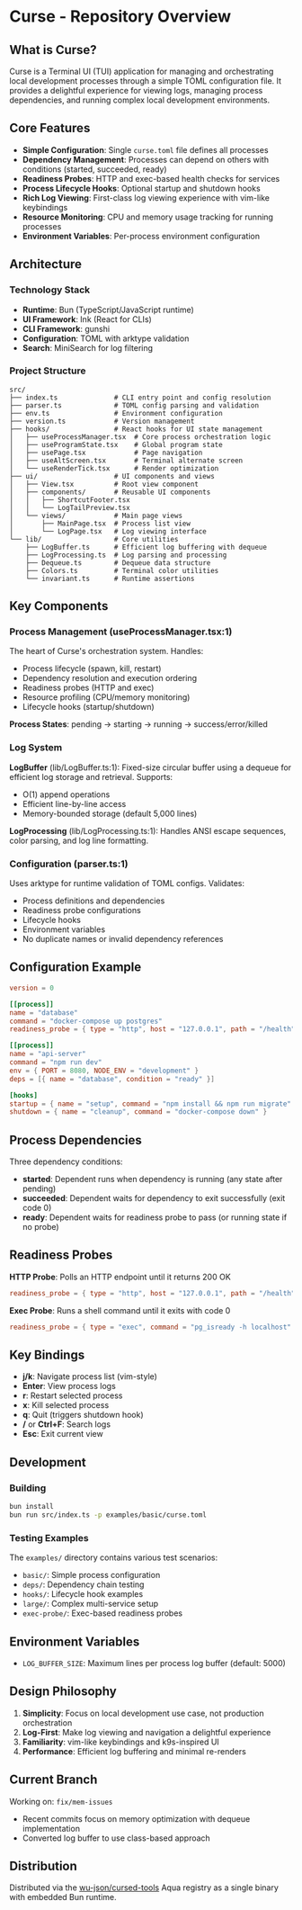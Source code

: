# Curse - Repository Overview

## What is Curse?

Curse is a Terminal UI (TUI) application for managing and orchestrating local development processes through a simple TOML configuration file. It provides a delightful experience for viewing logs, managing process dependencies, and running complex local development environments.

## Core Features

- **Simple Configuration**: Single `curse.toml` file defines all processes
- **Dependency Management**: Processes can depend on others with conditions (started, succeeded, ready)
- **Readiness Probes**: HTTP and exec-based health checks for services
- **Process Lifecycle Hooks**: Optional startup and shutdown hooks
- **Rich Log Viewing**: First-class log viewing experience with vim-like keybindings
- **Resource Monitoring**: CPU and memory usage tracking for running processes
- **Environment Variables**: Per-process environment configuration

## Architecture

### Technology Stack

- **Runtime**: Bun (TypeScript/JavaScript runtime)
- **UI Framework**: Ink (React for CLIs)
- **CLI Framework**: gunshi
- **Configuration**: TOML with arktype validation
- **Search**: MiniSearch for log filtering

### Project Structure

```
src/
├── index.ts              # CLI entry point and config resolution
├── parser.ts             # TOML config parsing and validation
├── env.ts                # Environment configuration
├── version.ts            # Version management
├── hooks/                # React hooks for UI state management
│   ├── useProcessManager.tsx  # Core process orchestration logic
│   ├── useProgramState.tsx    # Global program state
│   ├── usePage.tsx            # Page navigation
│   ├── useAltScreen.tsx       # Terminal alternate screen
│   └── useRenderTick.tsx      # Render optimization
├── ui/                   # UI components and views
│   ├── View.tsx          # Root view component
│   ├── components/       # Reusable UI components
│   │   ├── ShortcutFooter.tsx
│   │   └── LogTailPreview.tsx
│   └── views/            # Main page views
│       ├── MainPage.tsx  # Process list view
│       └── LogPage.tsx   # Log viewing interface
└── lib/                  # Core utilities
    ├── LogBuffer.ts      # Efficient log buffering with dequeue
    ├── LogProcessing.ts  # Log parsing and processing
    ├── Dequeue.ts        # Dequeue data structure
    ├── Colors.ts         # Terminal color utilities
    └── invariant.ts      # Runtime assertions
```

## Key Components

### Process Management (useProcessManager.tsx:1)

The heart of Curse's orchestration system. Handles:
- Process lifecycle (spawn, kill, restart)
- Dependency resolution and execution ordering
- Readiness probes (HTTP and exec)
- Resource profiling (CPU/memory monitoring)
- Lifecycle hooks (startup/shutdown)

**Process States**: pending → starting → running → success/error/killed

### Log System

**LogBuffer** (lib/LogBuffer.ts:1): Fixed-size circular buffer using a dequeue for efficient log storage and retrieval. Supports:
- O(1) append operations
- Efficient line-by-line access
- Memory-bounded storage (default 5,000 lines)

**LogProcessing** (lib/LogProcessing.ts:1): Handles ANSI escape sequences, color parsing, and log line formatting.

### Configuration (parser.ts:1)

Uses arktype for runtime validation of TOML configs. Validates:
- Process definitions and dependencies
- Readiness probe configurations
- Lifecycle hooks
- Environment variables
- No duplicate names or invalid dependency references

## Configuration Example

```toml
version = 0

[[process]]
name = "database"
command = "docker-compose up postgres"
readiness_probe = { type = "http", host = "127.0.0.1", path = "/health", port = 5432 }

[[process]]
name = "api-server"
command = "npm run dev"
env = { PORT = 8080, NODE_ENV = "development" }
deps = [{ name = "database", condition = "ready" }]

[hooks]
startup = { name = "setup", command = "npm install && npm run migrate" }
shutdown = { name = "cleanup", command = "docker-compose down" }
```

## Process Dependencies

Three dependency conditions:
- **started**: Dependent runs when dependency is running (any state after pending)
- **succeeded**: Dependent waits for dependency to exit successfully (exit code 0)
- **ready**: Dependent waits for readiness probe to pass (or running state if no probe)

## Readiness Probes

**HTTP Probe**: Polls an HTTP endpoint until it returns 200 OK
```toml
readiness_probe = { type = "http", host = "127.0.0.1", path = "/health", port = 8080 }
```

**Exec Probe**: Runs a shell command until it exits with code 0
```toml
readiness_probe = { type = "exec", command = "pg_isready -h localhost" }
```

## Key Bindings

- **j/k**: Navigate process list (vim-style)
- **Enter**: View process logs
- **r**: Restart selected process
- **x**: Kill selected process
- **q**: Quit (triggers shutdown hook)
- **/** or **Ctrl+F**: Search logs
- **Esc**: Exit current view

## Development

### Building
```bash
bun install
bun run src/index.ts -p examples/basic/curse.toml
```

### Testing Examples
The `examples/` directory contains various test scenarios:
- `basic/`: Simple process configuration
- `deps/`: Dependency chain testing
- `hooks/`: Lifecycle hook examples
- `large/`: Complex multi-service setup
- `exec-probe/`: Exec-based readiness probes

## Environment Variables

- `LOG_BUFFER_SIZE`: Maximum lines per process log buffer (default: 5000)

## Design Philosophy

1. **Simplicity**: Focus on local development use case, not production orchestration
2. **Log-First**: Make log viewing and navigation a delightful experience
3. **Familiarity**: vim-like keybindings and k9s-inspired UI
4. **Performance**: Efficient log buffering and minimal re-renders

## Current Branch

Working on: `fix/mem-issues`
- Recent commits focus on memory optimization with dequeue implementation
- Converted log buffer to use class-based approach

## Distribution

Distributed via the [wu-json/cursed-tools](https://github.com/wu-json/cursed-tools) Aqua registry as a single binary with embedded Bun runtime.
